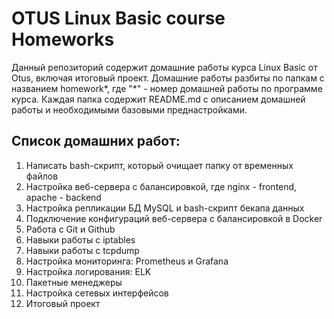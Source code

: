 # OTUS Linux Basic course Homeworks

Данный репозиторий содержит домашние работы курса Linux Basic от Otus, включая итоговый проект.
Домашние работы разбиты по папкам с названием homework*, где "*" - номер домашней работы по программе курса. Каждая папка содержит README.md с описанием домашней работы и необходимыми базовыми преднастройками.

## Список домашних работ:

1. Написать bash-скрипт, который очищает папку от временных файлов
2. Настройка веб-сервера с балансировкой, где nginx - frontend, apache - backend
3. Настройка репликации БД MySQL и bash-скрипт бекапа данных
4. Подключение конфигураций веб-сервера с балансировкой в Docker
5. Работа с Git и Github
6. Навыки работы с iptables
7. Навыки работы с tcpdump
8. Настройка мониторинга: Prometheus и Grafana
9. Настройка логирования: ELK
10. Пакетные менеджеры
11. Настройка сетевых интерфейсов
12. Итоговый проект
